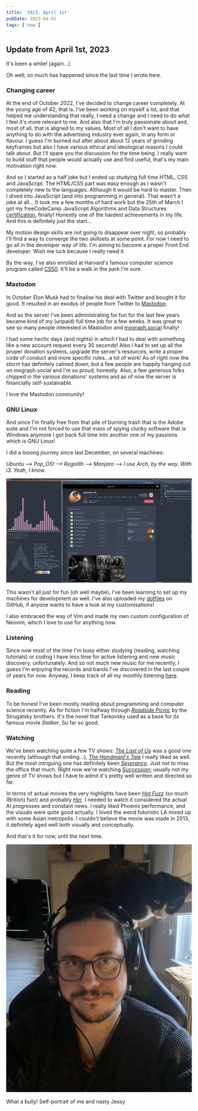 ```yaml
---
title: '2023, April 1st'
pubDate: 2023-04-01
tags: ['now']
---
```


## Update from April 1st, 2023

It's been a while! (again...)

Oh well, so much has happened since the last time I wrote here.

### Changing career

At the end of October 2022, I've decided to change career completely. At the young age of 42, that is.
I've been working on myself a lot, and that helped me understanding that really, I need a change and I need to do what I feel it's more relevant to me. And also that I'm truly passionate about and, most of all, that is aligned to my values.
Most of all I don't want to have anything to do with the advertising industry ever again, in any form or flavour. I guess I'm burned out after about about 12 years of grinding keyframes but also I have various ethical and ideological reasons I could talk about. But I'll spare you the discussion for the time being.
I really want to build stuff that people would actually use and find useful, that's my main motivation right now.

And so I started as a half joke but I ended up studying full time HTML, CSS and JavaScript.
The HTML/CSS part was easy enough as I wasn't completely new to the languages. Although it would be hard to master.
Then I dived into JavaScript (and into programming in general). That wasn't a joke at all...
It took me a few months of hard work but the 25th of March I got my freeCodeCamp JavaScript Algorithms and Data Structures [certification](https://freecodecamp.org/certification/mauromotion/javascript-algorithms-and-data-structures), finally! Honestly one of the hardest achievements in my life. And this is definitely just the start...

My motion design skills are not going to disappear over night, so probably I'll find a way to converge the two skillsets at some point. For now I need to go all in the developer way of life.
I'm aiming to become a proper Front End developer. Wish me luck because I really need it.

By the way, I've also enrolled at Harvard's famous computer science program called [CS50](https://pll.harvard.edu/course/cs50-introduction-computer-science?delta=0). It'll be a walk in the park I'm sure.

### Mastodon

In October Elon Musk had to finalise his deal with Twitter and bought it for good. It resulted in an exodus of people from Twitter to [Mastodon](https://joinmastodon.org).

And so the server I've been administrating for fun for the last few years became kind of my (unpaid) full time job for a few weeks.
It was great to see so many people interested in Mastodon and [mograph.social](https://mograph.social) finally!

I had some hectic days (and nights) in which I had to deal with something like a new account request every 30 seconds!
Also I had to set up all the proper donation systems, upgrade the server's resources, write a proper code of conduct and more specific rules...a lot of work!
As of right now the storm has definitely calmed down, but a few people are happily hanging out on mograph.social and I'm so proud, honestly. Also, a few generous folks chipped in the various donations' systems and as of now the server is financially self-sustainable.

I love the Mastodon community!

### GNU Linux

And since I'm finally free from that pile of burning trash that is the Adobe suite and I'm not forced to use that mass of spying clunky software that is Windows anymore I got back full time into another one of my passions which is GNU Linux!

I did a looong journey since last December, on several machines:

_Ubuntu --> Pop_OS! --> Regolith --> Manjaro --> I use Arch, by the way. With i3. Yeah, I know._

![Screenshot of my desktop](./_images/2023-04-01-now/desktop_01.jpg)

This wasn't all just for fun (oh well maybe), I've been learning to set up my machines for development as well.
I've also uploaded my [dotfiles](https://github.com/mauromotion/dotfiles) on GitHub, if anyone wants to have a look at my customisations!

I also embraced the way of Vim and made my own custom configuration of Neovim, which I love to use for anything now.

### Listening

Since now most of the time I'm busy either studying (reading, watching tutorials) or coding I have less time for active listening and new music discovery, unfortunately. And so not much new music for me recently, I guess I'm enjoying the records and bands I've discovered in the last couple of years for now. Anyway, I keep track of all my monthly listening [here](https://blog.mauromotion.com/music/2023/04/01/monthly-lastfm-albums-charts.html).

### Reading

To be honest I've been mostly reading about programming and computer science recently.
As for fiction I'm halfway through _[Roadside Picnic](https://bookwyrm.social/book/1010/s/roadside-picnic)_ by the Strugatsky brothers. It's the novel that Tarkovsky used as a base for its famous movie _Stalker_. So far so good.

### Watching

We've been watching quite a few TV shows: _[The Last of Us](https://www.themoviedb.org/tv/100088-the-last-of-us)_ was a good one recently (although that ending...), _[The Handmaid's Tale](https://www.themoviedb.org/tv/69478-the-handmaid-s-tale)_ I really liked as well. But the most intriguing one has definitely been _[Severance](https://www.themoviedb.org/tv/95396-severance)_. Just not to miss the office that much.
Right now we're watching _[Succession](https://www.themoviedb.org/tv/76331-succession)_; usually not my genre of TV shows but I have to admit it's pretty well written and directed so far.

In terms of actual movies the very highlights have been _[Hot Fuzz](https://www.themoviedb.org/movie/4638-hot-fuzz)_ (so much (British) fun!) and probably _[Her](https://www.themoviedb.org/movie/152601-her)_. I needed to watch it considered the actual AI progresses and constant news. I really liked Phoenix performance, and the visuals were quite good actually. I loved the weird futuristic LA mixed up with some Asian metropolis. I couldn't believe the movie was made in 2013, it definitely aged well both visually and conceptually.

And that's it for now, until the next time.

![me and Jessy](./_images/2023-04-01-now/me_and_Jessy.jpg)

<figcaption>What a bully! Self-portrait of me and nasty Jessy</figcaption>

